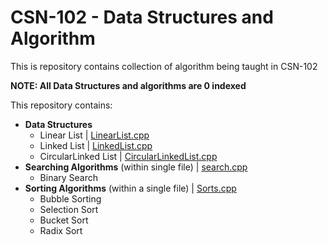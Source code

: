 # CSN-102 - Data Structures and Algorithm
This is repository contains collection of algorithm being taught in CSN-102

**NOTE: All Data Structures and algorithms are 0 indexed**

This repository contains:

* **Data Structures**
    * Linear List | [LinearList.cpp](LinearList.cpp)
    * Linked List | [LinkedList.cpp](LinkedList.cpp)
    * CircularLinked List | [CircularLinkedList.cpp](CircularLinkedList.cpp)
* __Searching Algorithms__ (within single file) | [search.cpp](search.cpp)
    * Binary Search
* __Sorting Algorithms__ (within a single file) | [Sorts.cpp](Sorts.cpp)
    * Bubble Sorting
    * Selection Sort
    * Bucket Sort
    * Radix Sort
